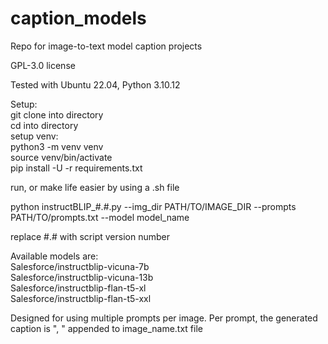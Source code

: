 # caption_models
Repo for image-to-text model caption projects

GPL-3.0 license 

Tested with Ubuntu 22.04, Python 3.10.12

Setup:  
git clone into directory  
cd into directory  
setup venv:  
	python3 -m venv venv  
	source venv/bin/activate  
	pip install -U -r requirements.txt  

run, or make life easier by using a .sh file  

python instructBLIP_#.#.py --img_dir PATH/TO/IMAGE_DIR --prompts PATH/TO/prompts.txt --model model_name

replace #.# with script version number
	
Available models are:  
  Salesforce/instructblip-vicuna-7b  
  Salesforce/instructblip-vicuna-13b  
  Salesforce/instructblip-flan-t5-xl  
  Salesforce/instructblip-flan-t5-xxl  
  
Designed for using multiple prompts per image.  Per prompt, the generated caption is ", " appended to image_name.txt file
